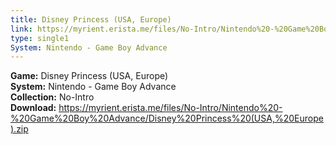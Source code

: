 ```yaml
---
title: Disney Princess (USA, Europe)
link: https://myrient.erista.me/files/No-Intro/Nintendo%20-%20Game%20Boy%20Advance/Disney%20Princess%20(USA,%20Europe).zip
type: single1
System: Nintendo - Game Boy Advance
---
```

<b>Game:</b> Disney Princess (USA, Europe)<br>
<b>System:</b> Nintendo - Game Boy Advance<br>
<b>Collection:</b> No-Intro<br>
<b>Download:</b> https://myrient.erista.me/files/No-Intro/Nintendo%20-%20Game%20Boy%20Advance/Disney%20Princess%20(USA,%20Europe).zip